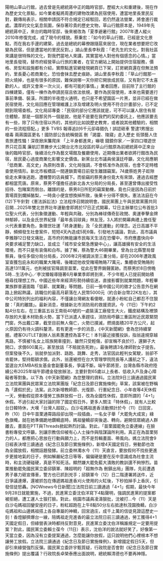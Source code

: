 陽明山草山行館，過去曾是先總統蔣中正的臨時官邸，歷經大火和重建後，現在作為歷史文化景點，如今業者擬將周遭的建物改建為民宿使用，遭當地里長里民反對，觀傳局表示，相關申請因不符合規定已經駁回，若仍然違法營業，將會進行裁處。濃厚的文化氣息氛圍，保存著珍貴的歷史文物，草山行館原本是，1949年先總統蔣中正，來台的臨時官邸，後來被改為「夏季避暑行館」2007年遭人縱火2010年修復完成，成了現今的樣貌。蔡秉宏：「如今的草山行館，已經是文化景點，而在我右手邊的建築，過去是總統的幕僚跟隨扈來居住，現在業者想要把它改變為民宿，但是遭當地的里民反對。」湖山里長李秋霞：「老先生的文化，對我社區來講是很特殊的文化，對我們當地人來講，其實當地人對他有個感念的心情。」當地里長發現，替市府經營草山行旅的業者，在官方網站上開始提供住宿服務，價格、房型和設施都有介紹，實際點進官網發現網頁已下架，訂房網頁還在但無法預約，里長憂心若商業化，恐怕會抹去歷史痕跡。湖山里長李秋霞：「草山行館那一把火燒掉，也是有很多的原因，難保說哪一天你把它開放成民宿，又有對它不太喜歡的人，或許又會來一次火災，都有可能的事情。」業者回應，目前除了主行館的四棟建築，僅有一棟作為申請民宿且依法依規，要作為民宿使用，本來也需要進行事前準備、裝潢，所謂的半夜燈火通明，也只是不希望園區一片黑，並非已經在做民宿使用，文化局回應在管理維護上涉及增建及明火使用不符合計畫部分，已不定期到現場查核。文化局邱專委：「民宿的部分它應該就是，可不可以讓人居住有居住體驗，那是一個那另外一個是說，他是不是要在我們的契約委託上，他應該要去有一些，除了只有住宿以外的，其他的比如說歷史教育，或者說其他體驗的，相關的一些流程搭配。」更多 TVBS 報導追討6千元卻尋錯仇！誤認砸車 警逮1男搜出槍毒 兩蔣園區更名！國防部公告統稱營區 刪「謁靈、陵寢」走入歷史 街頭藝人住青旅遭性騷！深夜掀床簾爬床 「上半身都進來」嚇壞 錢鏡你家／一家四口環遊世界只花百萬 廉航訂票撇步大公開台北市北投區的草山行館原為前總統蔣中正來台後的臨時官邸，後續活化作為藝文場館及餐廳使用，近期傳出業者欲將行館改為民宿，居民憂心過度商業化影響文史價值。新黨台北市議員侯漢廷呼籲，文化局應朝「低商業、高文史」為原則改善，文化局強調，不會核准作為民宿，也會不定時稽查使用情形。新北市板橋區一間連鎖賣場日前發生離譜竊案。74歲蔡姓男子趁隙偷走水果後逃跑，遭機警的店員攔下。而偷竊的蔡男身份竟大有來頭，連過去經歷都相當荒唐。原來，蔡男不僅擔任過新北各大分局的分局長，甚至還曾傳出接受性招待、包賭案而倒台。離譜的是，蔡男8日所犯的竊案動機，竟也只是因為日前於賣場買到爛掉酪梨，一時貪小便宜想換掉所致，後果十分得不償失。憲法法庭在今(12)下午針對《憲法訴訟法》立法程序召開說明會。國民黨團上午與民眾黨團共同召開...2025年雙北世界壯年運動會即將於17日正式開幕，12日主辦單位公布首批3位聖火代表，分別象徵運動、年輕與共融，分別為棒球傳奇彭政閔、奧運拳擊金牌林郁婷，以及金氏世界紀錄「最年長羽球員」林友茂，3人將於開幕典禮上擔任聖火代表重要角色，象徵世壯運「終身運動」及「全民運動」的理念。近日高雄不平靜，頻頻發生社會案件，短短4天內造成5死6傷，引發地方議論，對此，高市議員李雅靜12日發文痛批，高市府的無能讓市民每天生活在恐懼中，市府應盡快向中央要求補足警力缺口，並成立「城市安全緊急應變中心」，讓高雄擁有安全的生活環境，而不只是有哀傷和白布。據了解，蔡為警大46期畢業，曾為台北縣警局督察員，後任多個分局分局長，2006年2月被調派至三重分局，卻在2006年遭政風室查獲包庇永和的職業大賭場，後確認他收受賭場賄賂77萬元，集體收受賄賂則高達1311萬元，也則被拔官降調至苗栗，從此在警界銷聲匿跡。而蔡男於8日傍晚5時...生活中心／李汶臻報導隨著6月畢業季即將到來，不少年輕人已提前開始積極尋找理想工作。中國近些年來經濟形勢持續低迷，直接影響到就業問題，年輕畢業族群普遍面臨「低薪、就業難」等問題。日前一張中國公司的徵才公告意外在網路上掀起熱議，該職位的最高月薪落在人民幣5000元（約合新台幣22K左右），其中公司特別列出的福利內容，不僅讓台灣網友看傻眼，就連小粉紅自己都忍不住狠酸：「真的離譜」。最新消息，根據新北市消防局的救援資訊，今（11日）下午約2點4分左右，在三重區五谷王南街40號的一處裝潢工廠發生大火，鐵皮結構及裡頭存放的大量木材助長火勢，當下已派遣人車趕往，消防局呼籲三重區附近民眾緊閉門窗，外出戴口罩，截至目前無人傷亡，火勢已撲滅，燃燒面積20平方公尺，起火原因仍有待火調科釐清，若有更進一步的消息，《中天新聞網》會為您持續掌握。禮客OUTLET創辦人翁素蕙遭控為富不仁！本刊最近接獲投訴，指翁違規穿越馬路，不慎被1名女上班族開車撞到，雖然只受輕傷，卻宣稱不良於行，還獅子大開口，求償600萬元，甚至放話「不賠就告死妳」，最後聘請3名律師對女子提告。但案發後不久，翁就參加派對、路跑、跳舞、走秀，法官因此輕判女駕駛，翁卻不肯罷休，堅持鉅額求償。此外，翁還被控在台大管理學院院長等人護航之下，違法當選台大EMBA校友基金會副董事長，爭議不斷。端午節將至，台灣各縣市政府陸續公布2025年端午節禮金發放辦法，主要針對65歲以上長者、低收入戶及身心障礙者等對象。以下為《中天新聞網》為您整理的資料。立法院9日三讀通過國民黨立法院黨團與民眾黨立法院黨團版「紀念日及節日實施條例」草案，該案被在野稱為「還假於民」法案。此次新增教師節、光復節、行憲紀念日、小年夜等4天休假一天，勞動假從原本僅勞工族群放假一日，改為全國性休假，意即所謂的「4+1」休假。不過引起大家討論的除了國定假日外，更多人關注「特休假」，就有人比較台日韓特休，大嘆「台灣人超奴」。白沙屯媽祖進香活動預計於今（11）日回宮，昨（10）日中午苗栗通霄路段卻出現一段插曲，一名女子舉「大罷免大成宮」綠色旗幟，就在她準備跪地鑽轎底時，媽祖鑾轎卻突後退、轉向，避開信眾繞過人群離去，畫面在PTT與Threads掀起熱烈討論。對此，「苗栗國罷免立委連線」在臉書粉專發文呼籲，別讓宗教信仰被有心人士操作與陰謀論所利用。真正在為苗栗努力的人，都應把心思放在行動與願力上，而不是剪輯畫面、帶風向。媽立法院會9日經表決增三讀通過《紀念日及節日實施條例》，新增4天國定假日，勞動節也改為全國放假，相關話題發酵。前立委林濁水今（11）天直言，要放假何不找些更進步更接地氣的日子，例如解嚴紀念日等等，偏偏硬是要在反中意識成為社會主流時，和主流硬碰硬，真是不知死活。顯然嫌大罷免藍大潰敗的教訓還不夠慘烈。苗栗推動罷免國民黨立委邱鎮軍、陳超明的「超無作為 刪鎮出局」團隊，先前遭遇男子暴力砸宣傳車，警方也已抓到兇手；邱鎮軍今（12）日二階連署將送件，近日爭議連爆，還被抓包在傳遞媽祖進香刈火使用的火缸後，下秒拍掉手上香灰，引發信徒怒轟。[NOWnews今日新聞]立法院日前三讀通過「4+1」假期，最快今年9月28日就能實施，不過，民進黨立委沈伯洋寫下4點聲明，強調民進黨的提案都被拒絕，遭工運人士狠打臉。對此，桃園市議員凌濤狠批，沈被打...今（11）天是白沙屯媽祖回鑾安座的日子，粉紅超跑在上午8點50分左右抵達秋茂園換轎，白沙屯媽祖和山邊媽祖搭上各自專屬的神轎，回宮遶庄，成千上萬的信徒見證這歷史一刻！香燈腳擠爆台一線，陪媽祖走完進香的最立法院日前三讀通過，勞工獲得4+1天國定假日，但綠營表決時都持反對意見，民進黨立委沈伯洋稱誰規定一定要用提案？對此，國民黨立委賴士葆今（11日）表示，沈伯洋的說法就好笑了，好像第一天當立委，因為沒有立委提案通過，怎麼能讓你放假，這只說明他們心裡根本不想讓勞工放假。立法院三讀通過《紀念日及節日實施條例》，新增國定假日5天，但卻引來綠營強烈反彈。國民黨立委許宇甄質疑，行政院是否會對《紀念日及節日實施條例》提出覆議？行政院長卓榮泰應出面說明，總統賴清德也不要再神隱。